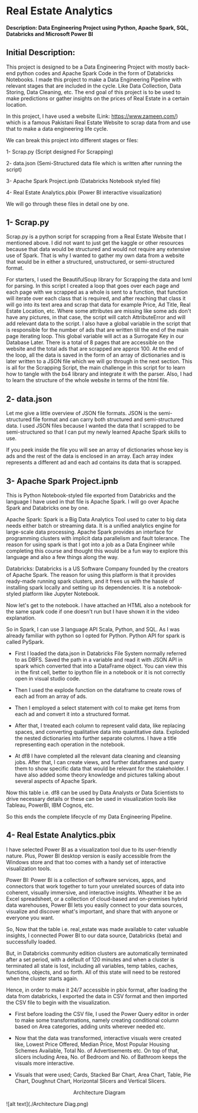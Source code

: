 # Real Estate Analytics

#### Description: Data Engineering Project using Python, Apache Spark, SQL, Databricks and Microsoft Power BI

## Initial Description:

This project is designed to be a Data Engineering Project with mostly back-end python codes and Apache Spark Code in the form of Databricks Notebooks. I made this project to make a Data Engineering Pipeline with relevant stages that are included in the cycle. Like Data Collection, Data Storing, Data Cleaning, etc. The end goal of this project is to be used to make predictions or gather insights on the prices of Real Estate in a certain location.

In this project, I have used a website (Link: https://www.zameen.com/) which is a famous Pakistani Real Estate Website to scrap data from and use that to make a data engineering life cycle.

We can break this project into different stages or files:

1- Scrap.py (Script designed For Scrapping)

2- data.json (Semi-Structured data file which is written after running the script)

3- Apache Spark Project.ipnb (Databricks Notebook styled file)

4- Real Estate Analytics.pbix (Power BI interactive visualization)

We will go through these files in detail one by one.

## 1- Scrap.py

Scrap.py is a python script for scrapping from a Real Estate Website that I mentioned above. I did not want to just get the kaggle or other resources because that data would be structured and would not require any extensive use of Spark. That is why I wanted to gather my own data from a website that would be in either a structured, unstructured, or semi-structured format.

For starters, I used the BeautifulSoup library for Scrapping the data and lxml for parsing. In this script I created a loop that goes over each page and each page with we scrapped as a whole is sent to a function, that function will iterate over each class that is required, and after reaching that class it will go into its text area and scrap that data for example Price, Ad Title, Real Estate Location, etc. Where some attributes are missing like some ads don't have any pictures, in that case, the script will catch AttributeError and will add relevant data to the script. I also have a global variable in the script that is responsible for the number of ads that are written till the end of the main page iterating loop. This global variable will act as a Surrogate Key in our Database Later. There is a total of 8 pages that are accessible on the website and the total ads that are scrapped are approx 100. At the end of the loop, all the data is saved in the form of an array of dictionaries and is later written to a JSON file which we will go through in the next section. This is all for the Scrapping Script, the main challenge in this script for to learn how to tangle with the bs4 library and integrate it with the parser. Also, I had to learn the structure of the whole website in terms of the html file.

## 2- data.json

Let me give a little overview of JSON file formats. JSON is the semi-structured file format and can carry both structured and semi-structured data. I used JSON files because I wanted the data that I scrapped to be semi-structured so that I can put my newly learned Apache Spark skills to use.

If you peek inside the file you will see an array of dictionaries whose key is ads and the rest of the data is enclosed in an array. Each array index represents a different ad and each ad contains its data that is scrapped.

## 3- Apache Spark Project.ipnb

This is Python Notebook-styled file exported from Databricks and the language I have used in that file is Apache Spark. I will go over Apache Spark and Databricks one by one.

Apache Spark: Spark is a Big Data Analytics Tool used to cater to big data needs either batch or streaming data. It is a unified analytics engine for large-scale data processing. Apache Spark provides an interface for programming clusters with implicit data parallelism and fault tolerance. The reason for using spark is that I got into a job as a Data Engineer while completing this course and thought this would be a fun way to explore this language and also a few things along the way.

Databricks: Databricks is a US Software Company founded by the creators of Apache Spark. The reason for using this platform is that it provides ready-made running spark clusters, and it frees us with the hassle of installing spark locally and setting up its dependencies. It is a notebook-styled platform like Jupyter Notebook.

Now let's get to the notebook. I have attached an HTML also a notebook for the same spark code if one doesn't run but I have shown it in the video explanation.

So in Spark, I can use 3 language API Scala, Python, and SQL. As I was already familiar with python so I opted for Python. Python API for spark is called PySpark.

- First I loaded the data.json in Databricks File System normally referred to as DBFS. Saved the path in a variable and read it with JSON API in spark which converted that into a DataFrame object. You can view this in the first cell, better to ipython file in a notebook or it is not correctly open in visual studio code.

- Then I used the explode function on the dataframe to create rows of each ad from an array of ads.

- Then I employed a select statement with col to make get items from each ad and convert it into a structured format.

- After that, I treated each column to represent valid data, like replacing spaces, and converting qualitative data into quantitative data. Exploded the nested dictionaries into further separate columns. I have a title representing each operation in the notebook.

- At df8 I have completed all the relevant data cleaning and cleansing jobs. After that, I can create views, and further dataframes and query them to show specific data that would be relevant for the stakeholder. I have also added some theory knowledge and pictures talking about several aspects of Apache Spark.

Now this table i.e. df8 can be used by Data Analysts or Data Scientists to drive necessary details or these can be used in visualization tools like Tableau, PowerBI, IBM Cognos, etc.

So this ends the complete lifecycle of my Data Engineering Pipeline.

## 4- Real Estate Analytics.pbix

I have selected Power BI as a visualization tool due to its user-friendly nature. Plus, Power BI desktop version is easily accessible from the Windows store and that too comes with a handy set of interactive visualization tools.

Power BI: Power BI is a collection of software services, apps, and connectors that work together to turn your unrelated sources of data into coherent, visually immersive, and interactive insights. Wheather it be an Excel spreadsheet, or a collection of cloud-based and on-premises hybrid data warehouses, Power BI lets you easily connect to your data sources, visualize and discover what's important, and share that with anyone or everyone you want.

So, Now that the table i.e. real_estate was made available to cater valuable insights, I connected Power BI to our data source, Databricks (beta) and successfully loaded.

But, in Databricks community edition clusters are automatically terminated after a set period, with a default of 120 minutes and when a cluster is terminated all state is lost, including all variables, temp tables, caches, functions, objects, and so forth. All of this state will need to be restored when the cluster starts again.

Hence, in order to make it 24/7 accessible in pbix format, after loading the data from databricks, I exported the data in CSV format and then imported the CSV file to begin with the visualization.

- First before loading the CSV file, I used the Power Query editor in order to make some transformations, namely creating conditional column based on Area categories, adding units wherever needed etc.

- Now that the data was transformed, interactive visuals were created like, Lowest Price Offered, Median Price, Most Popular Housing Schemes Available, Total No. of Advertisements etc. On top of that, slicers including Area, No. of Bedroom and No. of Bathroom keeps the visuals more interactive.

- Visuals that were used; Cards, Stacked Bar Chart, Area Chart, Table, Pie Chart, Doughnut Chart, Horizontal Slicers and Vertical Slicers.



<p align="center">
Architecture Diagram
</p>

![alt text](./Architecture Diag.png)

